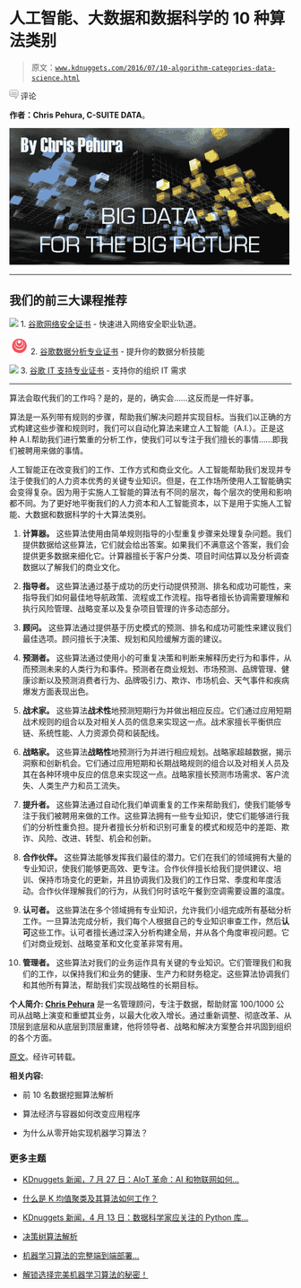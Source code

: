 # 人工智能、大数据和数据科学的 10 种算法类别

> 原文：[`www.kdnuggets.com/2016/07/10-algorithm-categories-data-science.html`](https://www.kdnuggets.com/2016/07/10-algorithm-categories-data-science.html)

![c](img/3d9c022da2d331bb56691a9617b91b90.png) 评论

**作者：Chris Pehura, C-SUITE DATA**。

![大数据全景](img/0dde194b818ff3615570abe6796879bb.png)

* * *

## 我们的前三大课程推荐

![](img/0244c01ba9267c002ef39d4907e0b8fb.png) 1\. [谷歌网络安全证书](https://www.kdnuggets.com/google-cybersecurity) - 快速进入网络安全职业轨道。

![](img/e225c49c3c91745821c8c0368bf04711.png) 2\. [谷歌数据分析专业证书](https://www.kdnuggets.com/google-data-analytics) - 提升你的数据分析技能

![](img/0244c01ba9267c002ef39d4907e0b8fb.png) 3\. [谷歌 IT 支持专业证书](https://www.kdnuggets.com/google-itsupport) - 支持你的组织 IT 需求

* * *

算法会取代我们的工作吗？是的，是的，确实会……这反而是一件好事。

算法是一系列带有规则的步骤，帮助我们解决问题并实现目标。当我们以正确的方式构建这些步骤和规则时，我们可以自动化算法来建立人工智能（A.I.）。正是这种 A.I.帮助我们进行繁重的分析工作，使我们可以专注于我们擅长的事情……即我们被聘用来做的事情。

人工智能正在改变我们的工作、工作方式和商业文化。人工智能帮助我们发现并专注于使我们的人力资本优秀的关键专业知识。但是，在工作场所使用人工智能确实会变得复杂。因为用于实施人工智能的算法有不同的层次，每个层次的使用和影响都不同。为了更好地平衡我们的人力资本和人工智能资本，以下是用于实施人工智能、大数据和数据科学的十大算法类别。

1.  **计算器。** 这些算法使用由简单规则指导的小型重复步骤来处理复杂问题。我们提供数据给这些算法，它们就会给出答案。如果我们不满意这个答案，我们会提供更多数据来细化它。计算器擅长于客户分类、项目时间估算以及分析调查数据以了解我们的商业文化。

1.  **指导者。** 这些算法通过基于成功的历史行动提供预测、排名和成功可能性，来指导我们如何最佳地导航政策、流程或工作流程。指导者擅长协调需要理解和执行风险管理、战略变革以及复杂项目管理的许多动态部分。

1.  **顾问。** 这些算法通过提供基于历史模式的预测、排名和成功可能性来建议我们最佳选项。顾问擅长于决策、规划和风险缓解方面的建议。

1.  **预测者。** 这些算法通过使用小的可重复决策和判断来解释历史行为和事件，从而预测未来的人类行为和事件。预测者在商业规划、市场预测、品牌管理、健康诊断以及预测消费者行为、品牌吸引力、欺诈、市场机会、天气事件和疾病爆发方面表现出色。

1.  **战术家。** 这些算法**战术性**地预测短期行为并做出相应反应。它们通过应用短期战术规则的组合以及对相关人员的信息来实现这一点。战术家擅长平衡供应链、系统性能、人力资源负荷和装配线。

1.  **战略家。** 这些算法**战略性**地预测行为并进行相应规划。战略家超越数据，揭示洞察和创新机会。它们通过应用短期和长期战略规则的组合以及对相关人员及其在各种环境中反应的信息来实现这一点。战略家擅长预测市场需求、客户流失、人类生产力和员工流失。

1.  **提升者。** 这些算法通过自动化我们单调重复的工作来帮助我们，使我们能够专注于我们被聘用来做的工作。这些算法拥有一些专业知识，使它们能够进行我们的分析性重负担。提升者擅长分析和识别可重复的模式和规范中的差距、欺诈、风险、改进、转型、机会和创新。

1.  **合作伙伴。** 这些算法能够发挥我们最佳的潜力。它们在我们的领域拥有大量的专业知识，使我们能够更高效、更专注。合作伙伴擅长给我们提供建议、培训、保持市场变化的更新，并且协调我们及我们的工作日常、季度和年度活动。合作伙伴理解我们的行为，从我们何时该吃午餐到空调需要设置的温度。

1.  **认可者。** 这些算法在多个领域拥有专业知识，允许我们小组完成所有基础分析工作。一旦算法完成分析，我们每个人根据自己的专业知识审查工作，然后**认可**这些工作。认可者擅长通过深入分析构建全局，并从各个角度审视问题。它们对商业规划、战略变革和文化变革非常有用。

1.  **管理者。** 这些算法对我们的业务运作具有关键的专业知识。它们管理我们和我们的工作，以保持我们和业务的健康、生产力和财务稳定。这些算法协调我们和其他所有算法，帮助我们实现战略性的长期目标。

**个人简介: [Chris Pehura](https://www.linkedin.com/in/chrispehura)** 是一名管理顾问，专注于数据，帮助财富 100/1000 公司从战略上演变和重塑其业务，以最大化收入增长。通过重新调整、彻底改革、从顶层到底层和从底层到顶层重建，他将领导者、战略和解决方案整合并巩固到组织的各个方面。

[原文](http://bizcatalyst360.com/10-algorithm-categories-for-a-i-big-data-and-data-science/)。经许可转载。

**相关内容:**

+   前 10 名数据挖掘算法解析

+   算法经济与容器如何改变应用程序

+   为什么从零开始实现机器学习算法？

### 更多主题

+   [KDnuggets 新闻，7 月 27 日：AIoT 革命：AI 和物联网如何…](https://www.kdnuggets.com/2022/n30.html)

+   [什么是 K 均值聚类及其算法如何工作？](https://www.kdnuggets.com/2023/05/kmeans-clustering-algorithm-work.html)

+   [KDnuggets 新闻，4 月 13 日：数据科学家应关注的 Python 库…](https://www.kdnuggets.com/2022/n15.html)

+   [决策树算法解析](https://www.kdnuggets.com/2020/01/decision-tree-algorithm-explained.html)

+   [机器学习算法的完整端到端部署…](https://www.kdnuggets.com/2021/12/deployment-machine-learning-algorithm-live-production-environment.html)

+   [解锁选择完美机器学习算法的秘密！](https://www.kdnuggets.com/2023/07/ml-algorithm-choose.html)

